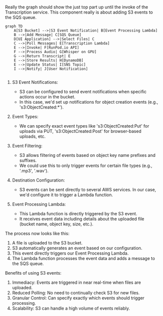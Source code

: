 Really the graph should show the just top part up until the invoke of the Transcription service.  This component really is about adding S3 events to the SQS queue.

```mermaid
graph TD
    A[S3 Bucket] -->|S3 Event Notification| B[Event Processing Lambda]
    B -->|Add Message| C[SQS Queue]
    D[UI Application] -->|Select Files| C
    C -->|Poll Messages| E[Transcription Lambda]
    E -->|Invoke| F[RunPod.io API]
    F -->|Process Audio| G[Whisper on GPU]
    G -->|Return Transcript| E
    E -->|Store Results| H[DynamoDB]
    E -->|Update Status| I[SNS Topic]
    I -->|Notify| J[User Notification]
    
```

1. S3 Event Notifications:
   - S3 can be configured to send event notifications when specific actions occur in the bucket.
   - In this case, we'd set up notifications for object creation events (e.g., 's3:ObjectCreated:*').

2. Event Types:
   - We can specify exact event types like 's3:ObjectCreated:Put' for uploads via PUT, 's3:ObjectCreated:Post' for browser-based uploads, etc.

3. Event Filtering:
   - S3 allows filtering of events based on object key name prefixes and suffixes.
   - We could use this to only trigger events for certain file types (e.g., '.mp3', '.wav').

4. Destination Configuration:
   - S3 events can be sent directly to several AWS services. In our case, we'd configure it to trigger a Lambda function.

5. Event Processing Lambda:
   - This Lambda function is directly triggered by the S3 event.
   - It receives event data including details about the uploaded file (bucket name, object key, size, etc.).

The process now looks like this:

1. A file is uploaded to the S3 bucket.
2. S3 automatically generates an event based on our configuration.
3. This event directly triggers our Event Processing Lambda.
4. The Lambda function processes the event data and adds a message to the SQS queue.

Benefits of using S3 events:

1. Immediacy: Events are triggered in near real-time when files are uploaded.
2. Reduced Polling: No need to continually check S3 for new files.
3. Granular Control: Can specify exactly which events should trigger processing.
4. Scalability: S3 can handle a high volume of events reliably.
